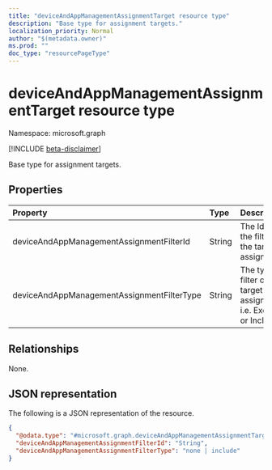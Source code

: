 ```yaml
---
title: "deviceAndAppManagementAssignmentTarget resource type"
description: "Base type for assignment targets."
localization_priority: Normal
author: "$(metadata.owner)"
ms.prod: ""
doc_type: "resourcePageType"
---
```


# deviceAndAppManagementAssignmentTarget resource type

Namespace: microsoft.graph

[!INCLUDE [beta-disclaimer](../../includes/beta-disclaimer.md)]

Base type for assignment targets.

## Properties

| Property                                   | Type   | Description                                                          |
| :----------------------------------------- | :----- | :------------------------------------------------------------------- |
| deviceAndAppManagementAssignmentFilterId   | String | The Id of the filter for the target assignment.                      |
| deviceAndAppManagementAssignmentFilterType | String | The type of filter of the target assignment i.e. Exclude or Include. |

## Relationships

None.

## JSON representation

The following is a JSON representation of the resource.

<!-- {
  "blockType": "resource",
  "@odata.type": "microsoft.graph.deviceAndAppManagementAssignmentTarget",
}
-->

```json
{
  "@odata.type": "#microsoft.graph.deviceAndAppManagementAssignmentTarget",
  "deviceAndAppManagementAssignmentFilterId": "String",
  "deviceAndAppManagementAssignmentFilterType": "none | include"
}
```
